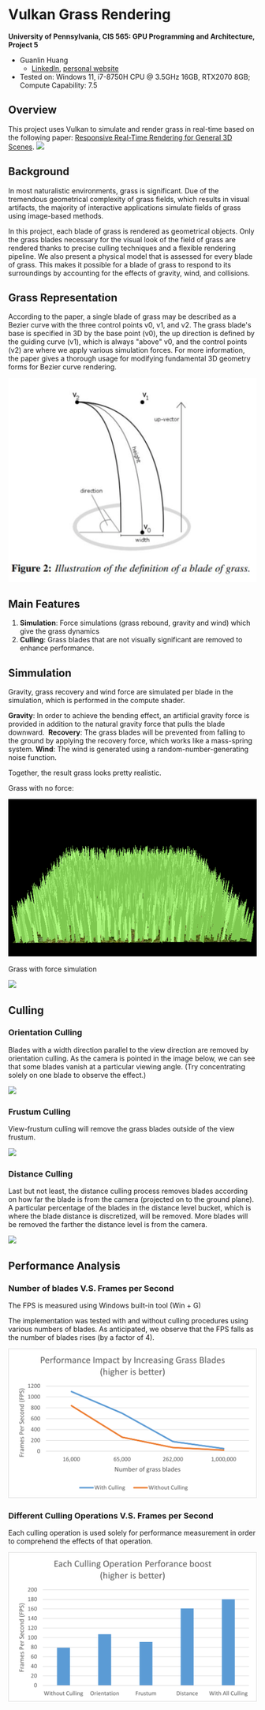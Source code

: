 Vulkan Grass Rendering
==================================

**University of Pennsylvania, CIS 565: GPU Programming and Architecture, Project 5**

* Guanlin Huang
  * [LinkedIn](https://www.linkedin.com/in/guanlin-huang-4406668502/), [personal website](virulentkid.github.io/personal_web/index.html)
* Tested on: Windows 11, i7-8750H CPU @ 3.5GHz 16GB, RTX2070 8GB; Compute Capability: 7.5

## Overview
This project uses Vulkan to simulate and render grass in real-time based on the following paper: [Responsive Real-Time Rendering for General 3D Scenes](https://www.cg.tuwien.ac.at/research/publications/2017/JAHRMANN-2017-RRTG/JAHRMANN-2017-RRTG-draft.pdf).
![](img/display.gif) 

## Background
In most naturalistic environments, grass is significant. Due of the tremendous geometrical complexity of grass fields, which results in visual artifacts, the majority of interactive applications simulate fields of grass using image-based methods.
  
In this project, each blade of grass is rendered as geometrical objects. Only the grass blades necessary for the visual look of the field of grass are rendered thanks to precise culling techniques and a flexible rendering pipeline. We also present a physical model that is assessed for every blade of grass. This makes it possible for a blade of grass to respond to its surroundings by accounting for the effects of gravity, wind, and collisions.

## Grass Representation
According to the paper, a single blade of grass may be described as a Bezier curve with the three control points v0, v1, and v2. The grass blade's base is specified in 3D by the base point (v0), the up direction is defined by the guiding curve (v1), which is always "above" v0, and the control points (v2) are where we apply various simulation forces. For more information, the paper gives a thorough usage for modifying fundamental 3D geometry forms for Bezier curve rendering.
  
![](img/grass.png) 

## Main Features
1. **Simulation**: Force simulations (grass rebound, gravity and wind) which give the grass dynamics
2. **Culling**: Grass blades that are not visually significant are removed to enhance performance.

## Simmulation
Gravity, grass recovery and wind force are simulated per blade in the simulation, which is performed in the compute shader.

**Gravity**: In order to achieve the bending effect, an artificial gravity force is provided in addition to the natural gravity force that pulls the blade downward. 
**Recovery**: The grass blades will be prevented from falling to the ground by applying the recovery force, which works like a mass-spring system.
**Wind**: The wind is generated using a random-number-generating noise function.
  
Together, the result grass looks pretty realistic.
  
Grass with no force:
  
![](img/no_force.png)
  
Grass with force simulation
  
![](img/res.gif) 
  
## Culling

### Orientation Culling
Blades with a width direction parallel to the view direction are removed by orientation culling. As the camera is pointed in the image below, we can see that some blades vanish at a particular viewing angle. (Try concentrating solely on one blade to observe the effect.)
  
![](img/ori_cull.gif) 
  
### Frustum Culling
View-frustum culling will remove the grass blades outside of the view frustum.
  
![](img/frustum_cull.gif)
  
### Distance Culling
Last but not least, the distance culling process removes blades according on how far the blade is from the camera (projected on to the ground plane). A particular percentage of the blades in the distance level bucket, which is where the blade distance is discretized, will be removed. More blades will be removed the farther the distance level is from the camera.
  
![](img/dist_cull.gif) 

## Performance Analysis
### Number of blades V.S. Frames per Second
The FPS is measured using Windows built-in tool (Win + G)
  
The implementation was tested with and without culling procedures using various numbers of blades. As anticipated, we observe that the FPS falls as the number of blades rises (by a factor of 4).
  
![](img/p1.png)
  
### Different Culling Operations V.S. Frames per Second
Each culling operation is used solely for performance measurement in order to comprehend the effects of that operation.
  
![](img/p2.png)






